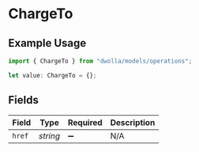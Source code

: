 # ChargeTo

## Example Usage

```typescript
import { ChargeTo } from "dwolla/models/operations";

let value: ChargeTo = {};
```

## Fields

| Field              | Type               | Required           | Description        |
| ------------------ | ------------------ | ------------------ | ------------------ |
| `href`             | *string*           | :heavy_minus_sign: | N/A                |